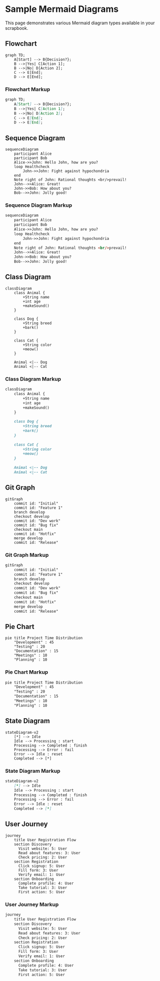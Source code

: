 # Sample Mermaid Diagrams

This page demonstrates various Mermaid diagram types available in your scrapbook.

## Flowchart

```mermaid
graph TD;
    A[Start] --> B{Decision?};
    B -->|Yes| C[Action 1];
    B -->|No| D[Action 2];
    C --> E[End];
    D --> E[End];
```

### Flowchart Markup
```markdown
graph TD;
    A[Start] --> B{Decision?};
    B -->|Yes| C[Action 1];
    B -->|No| D[Action 2];
    C --> E[End];
    D --> E[End];
```

## Sequence Diagram

```mermaid
sequenceDiagram
    participant Alice
    participant Bob
    Alice->>John: Hello John, how are you?
    loop Healthcheck
        John->>John: Fight against hypochondria
    end
    Note right of John: Rational thoughts <br/>prevail!
    John-->>Alice: Great!
    John->>Bob: How about you?
    Bob-->>John: Jolly good!
```

### Sequence Diagram Markup
```markdown
sequenceDiagram
    participant Alice
    participant Bob
    Alice->>John: Hello John, how are you?
    loop Healthcheck
        John->>John: Fight against hypochondria
    end
    Note right of John: Rational thoughts <br/>prevail!
    John-->>Alice: Great!
    John->>Bob: How about you?
    Bob-->>John: Jolly good!
```

## Class Diagram

```mermaid
classDiagram
    class Animal {
        +String name
        +int age
        +makeSound()
    }
    
    class Dog {
        +String breed
        +bark()
    }
    
    class Cat {
        +String color
        +meow()
    }
    
    Animal <|-- Dog
    Animal <|-- Cat
```

### Class Diagram Markup
```markdown
classDiagram
    class Animal {
        +String name
        +int age
        +makeSound()
    }
    
    class Dog {
        +String breed
        +bark()
    }
    
    class Cat {
        +String color
        +meow()
    }
    
    Animal <|-- Dog
    Animal <|-- Cat
```

## Git Graph

```mermaid
gitGraph
    commit id: "Initial"
    commit id: "Feature 1"
    branch develop
    checkout develop
    commit id: "Dev work"
    commit id: "Bug fix"
    checkout main
    commit id: "Hotfix"
    merge develop
    commit id: "Release"
```

### Git Graph Markup
```markdown
gitGraph
    commit id: "Initial"
    commit id: "Feature 1"
    branch develop
    checkout develop
    commit id: "Dev work"
    commit id: "Bug fix"
    checkout main
    commit id: "Hotfix"
    merge develop
    commit id: "Release"
```

## Pie Chart

```mermaid
pie title Project Time Distribution
    "Development" : 45
    "Testing" : 20
    "Documentation" : 15
    "Meetings" : 10
    "Planning" : 10
```

### Pie Chart Markup
```markdown
pie title Project Time Distribution
    "Development" : 45
    "Testing" : 20
    "Documentation" : 15
    "Meetings" : 10
    "Planning" : 10
```

## State Diagram

```mermaid
stateDiagram-v2
    [*] --> Idle
    Idle --> Processing : start
    Processing --> Completed : finish
    Processing --> Error : fail
    Error --> Idle : reset
    Completed --> [*]
```

### State Diagram Markup
```markdown
stateDiagram-v2
    [*] --> Idle
    Idle --> Processing : start
    Processing --> Completed : finish
    Processing --> Error : fail
    Error --> Idle : reset
    Completed --> [*]
```

## User Journey

```mermaid
journey
    title User Registration Flow
    section Discovery
      Visit website: 5: User
      Read about features: 3: User
      Check pricing: 2: User
    section Registration
      Click signup: 5: User
      Fill form: 3: User
      Verify email: 1: User
    section Onboarding
      Complete profile: 4: User
      Take tutorial: 3: User
      First action: 5: User
```

### User Journey Markup
```markdown
journey
    title User Registration Flow
    section Discovery
      Visit website: 5: User
      Read about features: 3: User
      Check pricing: 2: User
    section Registration
      Click signup: 5: User
      Fill form: 3: User
      Verify email: 1: User
    section Onboarding
      Complete profile: 4: User
      Take tutorial: 3: User
      First action: 5: User
```
